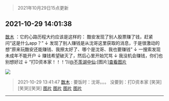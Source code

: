 > 2021年10月29日15点更新
<link rel="stylesheet" href="https://cdn.jsdelivr.net/gh/taotie6/sampleJSON@main/css/photo_show.css">
<meta name="referrer" content="no-referrer" />


 ## 2021-10-29 14:01:38 

 [㪚木](https://www.coolapk.com/feed/31043062?shareKey=YWJkNGRkMGEzODdiNjE3YjljMDA~) ：它的心路历程大约应该是这样的：
酷安发现了别人股票赚了钱，赶紧问“这是什么app？”
↓
发现了别人赚钱是从沈哥这里获取的消息，于是很激动的想“原来玩酷安还能赚钱、我擦太好了、哪个是沈哥、我也要赚钱”
↓
一搜索发现未成年不能开户
↓
赚钱希望破灭了，然后心里开始咒骂
↓<!--break-->
我没机会赚钱，你们也别想好过
↓
“打D资本家！！！”//<a class="feed-link-uname" href="/u/不羡湖中仙">@不羡湖中仙</a>:[图片]<a class="feed-forward-pic" href="http://image.coolapk.com/feed/2021/1029/13/3789180_6670_9345@828x1792.jpg">查看图片</a> 

<div class="album">
<img class="img-item" src="http://image.coolapk.com/feed/2019/0507/23/1081091_4586_1095@230x167.gif" />
</div>

> 2021-10-29 13:41:47 
> [㪚木](https://www.coolapk.com/feed/31042660?shareKey=ZjdkOTM4YmM5YWRmNjE3YjljMDA~) : 要饭时：沈哥。。。 没要到：打D资本家 [笑哭][笑哭][笑哭] 
[图片](http://image.coolapk.com/feed/2021/1029/13/3783511_bdb50332_5733_6725@1080x602.jpeg)
[图片](http://image.coolapk.com/feed/2021/1029/13/1081091_cf50bbd1_6105_7427@1080x446.jpeg)
[图片](http://image.coolapk.com/feed/2021/1029/13/1081091_de00f10f_6105_7429@1080x969.png)
[图片](http://image.coolapk.com/feed/2019/0507/23/1081091_4586_1095@230x167.gif)

 ------- 

